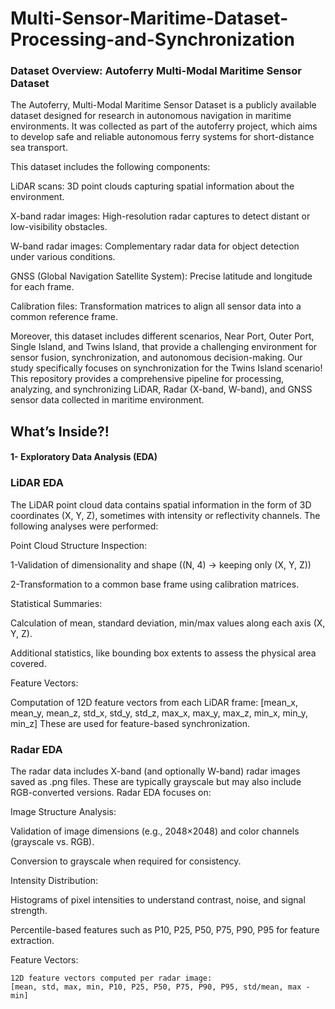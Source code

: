 # Multi-Sensor-Maritime-Dataset-Processing-and-Synchronization

### Dataset Overview: Autoferry Multi-Modal Maritime Sensor Dataset

The Autoferry, Multi-Modal Maritime Sensor Dataset is a publicly available dataset designed for research in autonomous navigation in maritime environments. It was collected as part of the autoferry project, which aims to develop safe and reliable autonomous ferry systems for short-distance sea transport.

This dataset includes the following components:

LiDAR scans: 3D point clouds capturing spatial information about the environment.

X-band radar images: High-resolution radar captures to detect distant or low-visibility obstacles.

W-band radar images: Complementary radar data for object detection under various conditions.

GNSS (Global Navigation Satellite System): Precise latitude and longitude for each frame.

Calibration files: Transformation matrices to align all sensor data into a common reference frame.

Moreover, this dataset includes different scenarios, Near Port, Outer Port, Single Island, and Twins Island, that provide a challenging environment for sensor fusion, synchronization, and autonomous decision-making. Our study specifically focuses on synchronization for the Twins Island scenario! This repository provides a comprehensive pipeline for processing, analyzing, and synchronizing LiDAR, Radar (X-band, W-band), and GNSS sensor data collected in maritime environment.


## What’s Inside?!

#### 1- Exploratory Data Analysis (EDA)

### LiDAR EDA

The LiDAR point cloud data contains spatial information in the form of 3D coordinates (X, Y, Z), sometimes with intensity or reflectivity channels. The following analyses were performed:

Point Cloud Structure Inspection:

1-Validation of dimensionality and shape ((N, 4) → keeping only (X, Y, Z))

2-Transformation to a common base frame using calibration matrices.


Statistical Summaries:

Calculation of mean, standard deviation, min/max values along each axis (X, Y, Z).

Additional statistics, like bounding box extents to assess the physical area covered.

Feature Vectors:

Computation of 12D feature vectors from each LiDAR frame:
    [mean_x, mean_y, mean_z, std_x, std_y, std_z, max_x, max_y, max_z, min_x, min_y, min_z]
These are used for feature-based synchronization.


### Radar EDA

The radar data includes X-band (and optionally W-band) radar images saved as .png files. These are typically grayscale but may also include RGB-converted versions. Radar EDA focuses on:

Image Structure Analysis:

Validation of image dimensions (e.g., 2048×2048) and color channels (grayscale vs. RGB).

Conversion to grayscale when required for consistency.

Intensity Distribution:

Histograms of pixel intensities to understand contrast, noise, and signal strength.

Percentile-based features such as P10, P25, P50, P75, P90, P95 for feature extraction.

Feature Vectors:

    12D feature vectors computed per radar image:
    [mean, std, max, min, P10, P25, P50, P75, P90, P95, std/mean, max - min]




